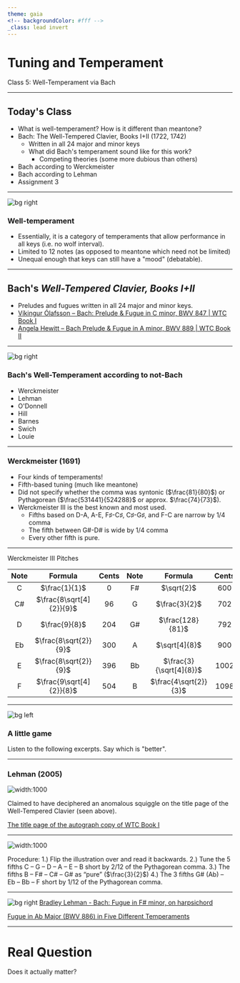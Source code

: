```yaml
---
theme: gaia
<!-- backgroundColor: #fff -->
_class: lead invert
---
```


# <!-- fit --> __Tuning and Temperament__
Class 5: Well-Temperament via Bach

---

<!--
paginate: true
-->

<!-- ![bg right](https://upload.wikimedia.org/wikipedia/commons/3/38/Harpsichord.9023840.jpg) -->

## Today's Class
- What is well-temperament? How is it different than meantone?
- Bach: The Well-Tempered Clavier, Books I+II (1722, 1742)
  - Written in all 24 major and minor keys
  - What did Bach's temperament sound like for this work?
    - Competing theories (some more dubious than others)
- Bach according to Werckmeister
- Bach according to Lehman
- Assignment 3

---
<!-- class: invert -->

![bg right](https://upload.wikimedia.org/wikipedia/commons/9/9b/Orgelprobe_1681_3_gemerkt_2.jpg)

### Well-temperament
- Essentially, it is a category of temperaments that allow performance in all keys (i.e. no wolf interval).
- Limited to 12 notes (as opposed to meantone which need not be limited)
- Unequal enough that keys can still have a "mood" (debatable).

---
<!-- class: -->
## Bach's _Well-Tempered Clavier, Books I+II_

- Preludes and fugues written in all 24 major and minor keys.
- [Víkingur Ólafsson – Bach: Prelude & Fugue in C minor, BWV 847 | WTC Book I](https://www.youtube.com/watch?v=CGVL5j6BEKs)
- [Angela Hewitt – Bach Prelude & Fugue in A minor, BWV 889 | WTC Book II](https://www.youtube.com/watch?v=aPSCHZnjw2k)

---
![bg right](https://upload.wikimedia.org/wikipedia/commons/thumb/8/8a/Leipzig-ChurchStThomas-Sauer-Organ.jpg/800px-Leipzig-ChurchStThomas-Sauer-Organ.jpg)

### Bach's Well-Temperament according to not-Bach
- Werckmeister
- Lehman
- O'Donnell
- Hill
- Barnes
- Swich
- Louie

---
### Werckmeister (1691)
- Four kinds of temperaments!
- Fifth-based tuning (much like meantone)
- Did not specify whether the comma was syntonic ($\frac{81}{80}$) or Pythagorean ($\frac{​531441}{524288}$ or approx. $\frac{74}{73}$).
- Werckmeister III is the best known and most used.
  - Fifths based on D-A, A-E, F♯-C♯, C♯-G♯, and F-C are narrow by 1/4 comma
  - The fifth between G#-D# is wide by 1/4 comma
  - Every other fifth is pure.

---

Werckmeister III Pitches

| Note | Formula | Cents | Note | Formula | Cents |
| :---: | :---: | :---: | :---: | :---: | :---: |
|C | $\frac{1}{1}$ | 0 | F# | $\sqrt{2}$ | 600 |
| C# | $\frac{8\sqrt[4]{2}}{9}$ | 96 | G | $\frac{3}{2}$ | 702 |
|D | $\frac{9}{8}$ | 204 | G# | $\frac{128}{81}$ | 792 |
| Eb | $\frac{8\sqrt{2}}{9}$ | 300 | A | $\sqrt[4]{8}$ | 900 |
| E | $\frac{8\sqrt{2}}{9}$ | 396 | Bb | $\frac{3}{\sqrt[4]{8}}$ | 1002 |
| F | $\frac{9\sqrt[4]{2}}{8}$ | 504 | B | $\frac{4\sqrt{2}}{3}$ | 1098 |


---
<!-- _class: lead invert -->
![bg left](https://upload.wikimedia.org/wikipedia/commons/6/6a/Johann_Sebastian_Bach.jpg)
### A little game
Listen to the following excerpts. Say which is "better".

---
<!-- class: -->

### Lehman (2005)

![width:1000](https://upload.wikimedia.org/wikipedia/commons/7/72/Bach_loops.png)

Claimed to have deciphered an anomalous squiggle on the title page of the Well-Tempered Clavier (seen above).

[The title page of the autograph copy of WTC Book I](http://www-personal.umich.edu/~bpl/larips/wtc-1722-from-1911-grove.gif)

---
![width:1000](http://www-personal.umich.edu/~bpl/larips/larips_640_instructions.gif)

Procedure:
1.) Flip the illustration over and read it backwards.
2.) Tune the 5 fifths C – G – D – A – E – B short by 2/12 of the Pythagorean comma.
3.) The fifths B – F# – C# – G# as “pure” ($\frac{3}{2}$)
4.) The 3 fifths G# (Ab) – Eb – Bb – F short by 1/12 of the Pythagorean comma.

---
![bg right](https://www.omifacsimiles.com/brochures/images/bach_wtc1.jpg)
[Bradley Lehman - Bach: Fugue in F# minor, on harpsichord](https://www.youtube.com/watch?v=OMZODtaf4d4)


[Fugue in Ab Major (BWV 886) in Five Different Temperaments](https://www.youtube.com/watch?v=AaDgJ_cyeOg)


---
<!-- _class: lead invert -->
# Real Question
Does it actually matter?
